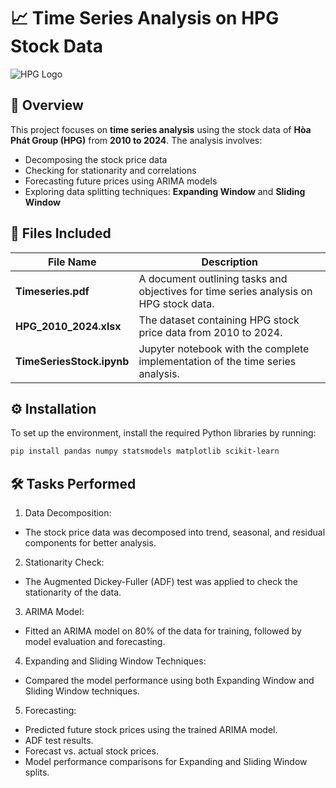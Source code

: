 # 📈 Time Series Analysis on HPG Stock Data

![HPG Logo](https://upload.wikimedia.org/wikipedia/vi/thumb/7/77/HPG_H%C3%B2a_Ph%C3%A1t_Group.png/220px-HPG_H%C3%B2a_Ph%C3%A1t_Group.png)

## 🌟 Overview
This project focuses on **time series analysis** using the stock data of **Hòa Phát Group (HPG)** from **2010 to 2024**. The analysis involves:
- Decomposing the stock price data
- Checking for stationarity and correlations
- Forecasting future prices using ARIMA models
- Exploring data splitting techniques: **Expanding Window** and **Sliding Window**

## 📂 Files Included

| File Name                 | Description                                                                          |
|---------------------------|--------------------------------------------------------------------------------------|
| **Timeseries.pdf**         | A document outlining tasks and objectives for time series analysis on HPG stock data.|
| **HPG_2010_2024.xlsx**     | The dataset containing HPG stock price data from 2010 to 2024.                       |
| **TimeSeriesStock.ipynb**  | Jupyter notebook with the complete implementation of the time series analysis.       |

## ⚙️ Installation

To set up the environment, install the required Python libraries by running:

```bash
pip install pandas numpy statsmodels matplotlib scikit-learn
```
## 🛠️ Tasks Performed
1. Data Decomposition:
- The stock price data was decomposed into trend, seasonal, and residual components for better analysis.
2. Stationarity Check:
- The Augmented Dickey-Fuller (ADF) test was applied to check the stationarity of the data.
3. ARIMA Model:
- Fitted an ARIMA model on 80% of the data for training, followed by model evaluation and forecasting.
4. Expanding and Sliding Window Techniques:
- Compared the model performance using both Expanding Window and Sliding Window techniques.
5. Forecasting:
- Predicted future stock prices using the trained ARIMA model.
- ADF test results.
- Forecast vs. actual stock prices.
- Model performance comparisons for Expanding and Sliding Window splits.
